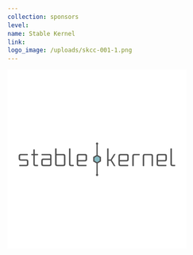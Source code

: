 ```yaml
---
collection: sponsors
level:
name: Stable Kernel
link:
logo_image: /uploads/skcc-001-1.png
---
```



![](/uploads/versions/skcc-001---x----360-360x---.png)